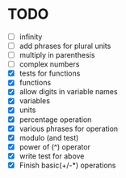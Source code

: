 # TODO

- [ ] infinity
- [ ] add phrases for plural units
- [ ] multiply in parenthesis
- [ ] complex numbers
- [x] tests for functions
- [x] functions
- [x] allow digits in variable names
- [x] variables
- [x] units
- [x] percentage operation
- [x] various phrases for operation
- [x] modulo (and test)
- [x] power of (^) operator
- [x] write test for above
- [x] Finish basic(+/-\*) operations
